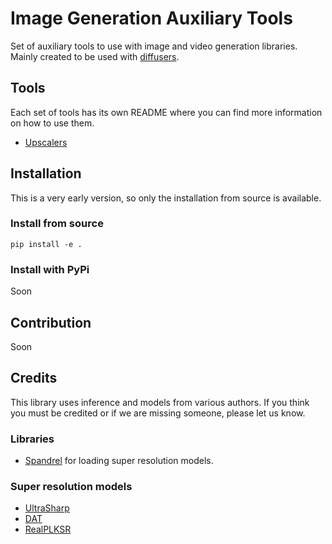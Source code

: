 <!---
 Copyright 2024 The HuggingFace Team. All rights reserved.

 Licensed under the Apache License, Version 2.0 (the "License");
 you may not use this file except in compliance with the License.
 You may obtain a copy of the License at

     http://www.apache.org/licenses/LICENSE-2.0

 Unless required by applicable law or agreed to in writing, software
 distributed under the License is distributed on an "AS IS" BASIS,
 WITHOUT WARRANTIES OR CONDITIONS OF ANY KIND, either express or implied.
 See the License for the specific language governing permissions and
 limitations under the License.
-->

# Image Generation Auxiliary Tools

Set of auxiliary tools to use with image and video generation libraries. Mainly created to be used with [diffusers](https://github.com/huggingface/diffusers).

## Tools

Each set of tools has its own README where you can find more information on how to use them.

* [Upscalers](https://github.com/asomoza/image_gen_aux/blob/main/src/image_gen_aux/upscalers/README.md)

## Installation

This is a very early version, so only the installation from source is available.

### Install from source

`pip install -e .`

### Install with PyPi

Soon

## Contribution

Soon

## Credits

This library uses inference and models from various authors. If you think you must be credited or if we are missing someone, please let us know.

### Libraries

* [Spandrel](https://github.com/chaiNNer-org/spandrel) for loading super resolution models.

### Super resolution models

* [UltraSharp](https://openmodeldb.info/models/4x-UltraSharp)
* [DAT](https://github.com/zhengchen1999/dat)
* [RealPLKSR](https://github.com/Phhofm/models)
